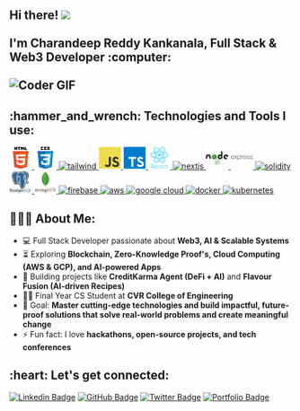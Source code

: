 <h2 align="left">
 <abc>
  <br>Hi there! <img src="https://user-images.githubusercontent.com/42378118/110234147-e3259600-7f4e-11eb-95be-0c4047144dea.gif" width="30"><br>
  <br> I'm Charandeep Reddy Kankanala, Full Stack & Web3 Developer :computer:<br>
  <br>
    <img src="https://media.giphy.com/media/SWoSkN6DxTszqIKEqv/giphy.gif" alt="Coder GIF" width="500">
 </abc>
</h2> 

<h2 align="left">:hammer_and_wrench: Technologies and Tools I use:</h2>
<p align="left">
    <a href="https://www.w3.org/html/" target="_blank"> <img src="https://raw.githubusercontent.com/devicons/devicon/master/icons/html5/html5-original-wordmark.svg" alt="html5" width="40" height="40"/> </a>
    <a href="https://www.w3schools.com/css/" target="_blank"> <img src="https://raw.githubusercontent.com/devicons/devicon/master/icons/css3/css3-original-wordmark.svg" alt="css3" width="40" height="40"/> </a>
    <a href="https://tailwindcss.com" target="_blank"> <img src="https://www.vectorlogo.zone/logos/tailwindcss/tailwindcss-icon.svg" alt="tailwind" width="40" height="40"/> </a>
    <a href="https://developer.mozilla.org/en-US/docs/Web/JavaScript" target="_blank"> <img src="https://raw.githubusercontent.com/devicons/devicon/master/icons/javascript/javascript-original.svg" alt="javascript" width="40" height="40"/> </a>
    <a href="https://www.typescriptlang.org/" target="_blank"> <img src="https://raw.githubusercontent.com/devicons/devicon/master/icons/typescript/typescript-original.svg" alt="typescript" width="40" height="40"/> </a>
    <a href="https://reactjs.org/" target="_blank"> <img src="https://raw.githubusercontent.com/devicons/devicon/master/icons/react/react-original-wordmark.svg" alt="react" width="40" height="40"/> </a>
    <a href="https://nextjs.org/" target="_blank"> <img src="https://www.vectorlogo.zone/logos/nextjs/nextjs-icon.svg" alt="nextjs" width="40" height="40"/> </a>
    <a href="https://nodejs.org" target="_blank"> <img src="https://raw.githubusercontent.com/devicons/devicon/master/icons/nodejs/nodejs-original-wordmark.svg" alt="nodejs" width="40" height="40"/> </a>
    <a href="https://expressjs.com" target="_blank"> <img src="https://raw.githubusercontent.com/devicons/devicon/master/icons/express/express-original-wordmark.svg" alt="express" width="40" height="40"/> </a>
    <a href="https://soliditylang.org/" target="_blank"> <img src="https://cryptologos.cc/logos/ethereum-eth-logo.png" alt="solidity" width="40" height="40"/> </a>
    <a href="https://www.postgresql.org/" target="_blank"> <img src="https://raw.githubusercontent.com/devicons/devicon/master/icons/postgresql/postgresql-original-wordmark.svg" alt="postgresql" width="40" height="40"/> </a>
    <a href="https://www.mongodb.com/" target="_blank"> <img src="https://raw.githubusercontent.com/devicons/devicon/master/icons/mongodb/mongodb-original-wordmark.svg" alt="mongodb" width="40" height="40"/> </a>
    <a href="https://firebase.google.com/" target="_blank"> <img src="https://www.vectorlogo.zone/logos/firebase/firebase-icon.svg" alt="firebase" width="40" height="40"/> </a>
    <a href="https://aws.amazon.com/" target="_blank"> <img src="https://www.vectorlogo.zone/logos/amazon_aws/amazon_aws-icon.svg" alt="aws" width="40" height="40"/> </a>
    <a href="https://cloud.google.com/" target="_blank"> <img src="https://www.vectorlogo.zone/logos/google_cloud/google_cloud-icon.svg" alt="google cloud" width="40" height="40"/> </a>
    <a href="https://www.docker.com/" target="_blank"> <img src="https://www.vectorlogo.zone/logos/docker/docker-icon.svg" alt="docker" width="40" height="40"/> </a>
    <a href="https://kubernetes.io/" target="_blank"> <img src="https://www.vectorlogo.zone/logos/kubernetes/kubernetes-icon.svg" alt="kubernetes" width="40" height="40"/> </a>
</p>

<h2 align="left">👨🏻‍💻 About Me:</h2>

- :computer: Full Stack Developer passionate about **Web3, AI & Scalable Systems**
- :hourglass_flowing_sand: Exploring **Blockchain, Zero-Knowledge Proof's, Cloud Computing (AWS & GCP), and AI-powered Apps**
- :rocket: Building projects like **CreditKarma Agent (DeFi + AI)** and **Flavour Fusion (AI-driven Recipes)**
- :man_technologist: Final Year CS Student at **CVR College of Engineering**
- :dart: Goal: **Master cutting-edge technologies and build impactful, future-proof solutions that solve real-world problems and create meaningful change**
- :zap: Fun fact: I love **hackathons, open-source projects, and tech conferences**

<h2 align="left">:heart: Let's get connected:</h2>

[![Linkedin Badge](https://img.shields.io/badge/-Charandeep%20Reddy-blue?style=flat-square&logo=Linkedin&logoColor=white&link=https://www.linkedin.com/in/charandeep-reddy-2640a4301/)](https://www.linkedin.com/in/charandeep-reddy-2640a4301/)
[![GitHub Badge](https://img.shields.io/badge/-Charandeep--Reddy-black?style=flat-square&logo=github&logoColor=white&link=https://github.com/CharanReddyR)](https://github.com/Charan1731)
[![Twitter Badge](https://img.shields.io/badge/-@charan__reddy-1ca0f1?style=flat-square&labelColor=1ca0f1&logo=twitter&logoColor=white&link=https://twitter.com/)](https://x.com/)
[![Portfolio Badge](https://img.shields.io/badge/-Portfolio-blueviolet?style=flat-square&logo=appveyor&logoColor=white&link=https://charandeep.tech)](https://charan-portfolio-23.vercel.app/)
